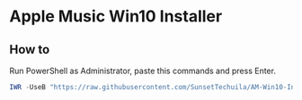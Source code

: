 # Apple Music Win10 Installer

## How to

Run PowerShell as Administrator, paste this commands and press Enter.

```powershell
IWR -UseB "https://raw.githubusercontent.com/SunsetTechuila/AM-Win10-Installer/main/DownloadAndRun.ps1" | IEX
```
